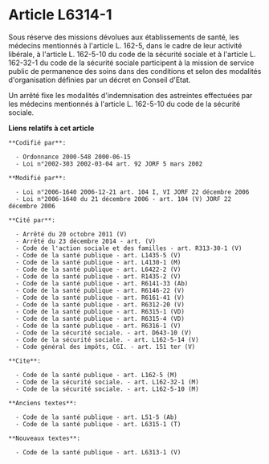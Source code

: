 # Article L6314-1

Sous réserve des missions dévolues aux établissements de santé, les médecins mentionnés à l'article L. 162-5, dans le cadre
de leur activité libérale, à l'article L. 162-5-10 du code de la sécurité sociale et à l'article L. 162-32-1 du code de la
sécurité sociale participent à la mission de service public de permanence des soins dans des conditions et selon des
modalités d'organisation définies par un décret en Conseil d'Etat.

Un arrêté fixe les modalités d'indemnisation des astreintes effectuées par les médecins mentionnés à l'article L. 162-5-10 du
code de la sécurité sociale.

**Liens relatifs à cet article**

	**Codifié par**:

	  - Ordonnance 2000-548 2000-06-15
	  - Loi n°2002-303 2002-03-04 art. 92 JORF 5 mars 2002

	**Modifié par**:

	  - Loi n°2006-1640 2006-12-21 art. 104 I, VI JORF 22 décembre 2006
	  - Loi n°2006-1640 du 21 décembre 2006 - art. 104 (V) JORF 22 décembre 2006

	**Cité par**:

	  - Arrêté du 20 octobre 2011 (V)
	  - Arrêté du 23 décembre 2014 - art. (V)
	  - Code de l'action sociale et des familles - art. R313-30-1 (V)
	  - Code de la santé publique - art. L1435-5 (V)
	  - Code de la santé publique - art. L4130-1 (M)
	  - Code de la santé publique - art. L6422-2 (V)
	  - Code de la santé publique - art. R1435-2 (V)
	  - Code de la santé publique - art. R6141-33 (Ab)
	  - Code de la santé publique - art. R6146-22 (V)
	  - Code de la santé publique - art. R6161-41 (V)
	  - Code de la santé publique - art. R6312-20 (V)
	  - Code de la santé publique - art. R6315-1 (VD)
	  - Code de la santé publique - art. R6315-4 (VD)
	  - Code de la santé publique - art. R6316-1 (V)
	  - Code de la sécurité sociale. - art. D643-10 (V)
	  - Code de la sécurité sociale. - art. L162-5-14 (V)
	  - Code général des impôts, CGI. - art. 151 ter (V)

	**Cite**:

	  - Code de la santé publique - art. L162-5 (M)
	  - Code de la sécurité sociale. - art. L162-32-1 (M)
	  - Code de la sécurité sociale. - art. L162-5-10 (M)

	**Anciens textes**:

	  - Code de la santé publique - art. L51-5 (Ab)
	  - Code de la santé publique - art. L6315-1 (T)

	**Nouveaux textes**:

	  - Code de la santé publique - art. L6313-1 (V)
